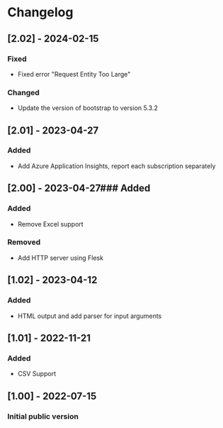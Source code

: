 # Changelog

## [2.02] - 2024-02-15
### Fixed
- Fixed error "Request Entity Too Large"

### Changed
- Update the version of bootstrap to version 5.3.2

## [2.01] - 2023-04-27
### Added
- Add Azure Application Insights, report each subscription separately

## [2.00] - 2023-04-27### Added
### Added
- Remove Excel support
### Removed
- Add HTTP server using Flesk

## [1.02] - 2023-04-12
### Added
- HTML output and add parser for input arguments

## [1.01] - 2022-11-21
### Added
- CSV Support

## [1.00] - 2022-07-15
### Initial public version


